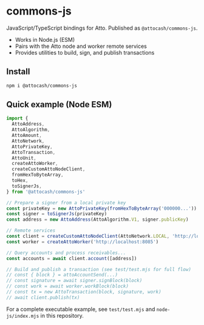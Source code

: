 # commons-js

JavaScript/TypeScript bindings for Atto. Published as `@attocash/commons-js`.

- Works in Node.js (ESM)
- Pairs with the Atto node and worker remote services
- Provides utilities to build, sign, and publish transactions

## Install

```sh
npm i @attocash/commons-js
```

## Quick example (Node ESM)

```js
import {
  AttoAddress,
  AttoAlgorithm,
  AttoAmount,
  AttoNetwork,
  AttoPrivateKey,
  AttoTransaction,
  AttoUnit,
  createAttoWorker,
  createCustomAttoNodeClient,
  fromHexToByteArray,
  toHex,
  toSignerJs,
} from '@attocash/commons-js'

// Prepare a signer from a local private key
const privateKey = new AttoPrivateKey(fromHexToByteArray('000000...'))
const signer = toSignerJs(privateKey)
const address = new AttoAddress(AttoAlgorithm.V1, signer.publicKey)

// Remote services
const client = createCustomAttoNodeClient(AttoNetwork.LOCAL, 'http://localhost:8080')
const worker = createAttoWorker('http://localhost:8085')

// Query accounts and process receivables...
const accounts = await client.account([address])

// Build and publish a transaction (see test/test.mjs for full flow)
// const { block } = attoAccountSend(...)
// const signature = await signer.signBlock(block)
// const work = await worker.workBlock(block)
// const tx = new AttoTransaction(block, signature, work)
// await client.publish(tx)
```

For a complete executable example, see `test/test.mjs` and `node-js/index.mjs` in this repository.
